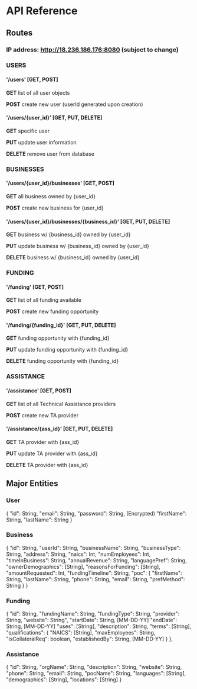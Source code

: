# API Reference

## Routes
### IP address:  http://18.236.186.176:8080 (subject to change)

### USERS
#### '/users'  [GET, POST]
**GET** list of all user objects

**POST** create new user
(userId generated upon creation)

#### '/users/{user_id}' 	[GET, PUT, DELETE]
**GET** specific user

**PUT** update user information

**DELETE** remove user from database

### BUSINESSES
#### '/users/{user_id}/businesses'  [GET, POST]

**GET** all business owned by {user_id}


**POST** create new business for {user_id}

#### '/users/{user_id}/businesses/{business_id}' [GET, PUT, DELETE]
**GET** business w/ {business_id} owned by {user_id}

**PUT** update business w/ {business_id} owned by {user_id}

**DELETE** business w/ {business_id} owned by {user_id}


### FUNDING
#### '/funding'  [GET, POST]

**GET** list of all funding available

**POST** create new funding opportunity

#### '/funding/{funding_id}' [GET, PUT, DELETE]

**GET** funding opportunity with {funding_id}

**PUT** update funding opportunity with {funding_id}

**DELETE** funding opportunity with {funding_id}

### ASSISTANCE
#### '/assistance'  [GET, POST]

**GET** list of all Technical Assistance providers

**POST** create new TA provider


#### '/assistance/{ass_id}' [GET, PUT, DELETE]

**GET** TA provider with {ass_id}

**PUT** update TA provider with {ass_id}

**DELETE** TA provider with {ass_id}


## Major Entities

### User

{
    "id": String,
    "email": String,
    "password": String, (Encrypted)
    "firstName": String,
    "lastName": String
}

### Business

{
	"id": String,
	"userId": String,
	"businessName": String,
	"businessType": String,
	"address": String,
	"naics": Int,
	"numEmployees": Int,
	"timeInBusiness": String,
	"annualRevenue": String,
	"languagePref": String,
	"ownerDemographics": [String],
	"reasonsForFunding": [String],
	"amountRequested": Int,
	"fundingTimeline": String,
	"poc": {
		"firstName": String,
		"lastName": String,
		"phone": String,
		"email": String,
		"prefMethod": String
	}
}

### Funding

{
	"id": String,
	"fundingName": String,
	"fundingType": String,
	"provider": String,
	"website": String",
	"startDate": String, [MM-DD-YY]
	"endDate": String, [MM-DD-YY]
	"uses": [String],
	"description": String,
	"terms": [String],
	"qualifications": {
		"NAICS": [String],
		"maxEmployees": String,
		"isCollateralReq": boolean,
		"establishedBy": String, [MM-DD-YY]
	}
},

### Assistance

{
	"id": String,
	"orgName": String,
	"description": String,
	"website": String,
	"phone": String,
	"email": String,
	"pocName": String,
	"languages": [String],
	"demographics": [String],
	"locations": [String]
}
